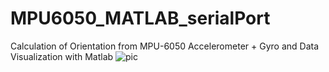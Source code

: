 # MPU6050_MATLAB_serialPort

Calculation of Orientation from MPU-6050 Accelerometer + Gyro and Data Visualization with Matlab
![pic](https://user-images.githubusercontent.com/32397445/153749328-997638d6-7837-48cd-b447-2bb627058313.png)
